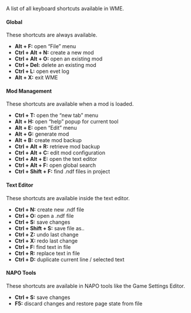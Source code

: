 A list of all keyboard shortcuts available in WME.

#### Global

These shortcuts are always available.

- **Alt + F:** open “File” menu
- **Ctrl + Alt + N:** create a new mod
- **Ctrl + Alt + O:** open an existing mod
- **Ctrl + Del:** delete an existing mod
- **Ctrl + L:** open evet log
- **Alt + X:** exit WME

#### Mod Management

These shortcuts are available when a mod is loaded.

- **Ctrl + T:** open the “new tab” menu
- **Alt + H:** open “help” popup for current tool
- **Alt + E:** open “Edit” menu
- **Alt + G:** generate mod
- **Alt + B:** create mod backup
- **Ctrl + Alt + R:** retrieve mod backup
- **Ctrl + Alt + C:** edit mod configuration
- **Ctrl + Alt + E:** open the text editor
- **Ctrl + Alt + F:** open global search
- **Ctrl + Shift + F:** find .ndf files in project

#### Text Editor

These shortcuts are available inside the text editor.

- **Ctrl + N:** create new .ndf file
- **Ctrl + O:** open a .ndf file
- **Ctrl + S:** save changes
- **Ctrl + Shift + S:** save file as..
- **Ctrl + Z:** undo last change
- **Ctrl + X:** redo last change
- **Ctrl + F:** find text in file
- **Ctrl + R:** replace text in file
- **Ctrl + D:** duplicate current line / selected text

#### NAPO Tools

These shortcuts are available in NAPO tools like the Game Settings Editor.

- **Ctrl + S:** save changes
- **F5:** discard changes and restore page state from file 